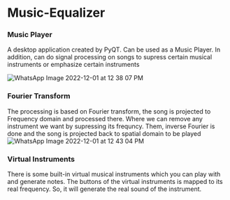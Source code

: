 # Music-Equalizer
### Music Player <br />
A desktop application created by PyQT. Can be used as a Music Player. In addition, can do signal processing on songs to supress certain musical instruments or emphasize certain instruments 

![WhatsApp Image 2022-12-01 at 12 38 07 PM](https://user-images.githubusercontent.com/61352701/205033626-75538420-8e6a-4d13-bdfb-5a03caff6221.jpeg)

### Fourier Transform <br />
The processing is based on Fourier transform, the song is projected to Frequency domain and processed there. Where we can remove any instrument we want by supressing its frequncy. Them, inverse Fourier is done and the song is projected back to spatial domain to be played
![WhatsApp Image 2022-12-01 at 12 43 04 PM](https://user-images.githubusercontent.com/61352701/205033559-405150da-92d0-48a9-896f-01872e7fd56f.jpeg)


### Virtual Instruments <br />
There is some built-in virtual musical instruments which you can play with and generate notes. The buttons of the virtual instruments is mapped to its real frequency. So, it will generate the real sound of the instrument.
